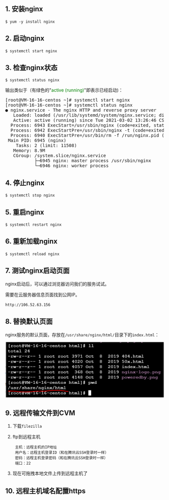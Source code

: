 ## 1. 安装nginx

    $ yum -y install nginx

## 2. 启动nginx

    $ systemctl start nginx

## 3. 检查nginx状态

    $ systemctl status nginx

输出类似于（有绿色的"<span style='color:green'>active (running)</span>"即表示已经启动)：
<pre>
[root@VM-16-16-centos ~]# systemctl start nginx
[root@VM-16-16-centos ~]# systemctl status nginx
● nginx.service - The nginx HTTP and reverse proxy server
   Loaded: loaded (/usr/lib/systemd/system/nginx.service; disabled; vendor preset: disabled)
   Active: active (running) since Tue 2021-03-02 13:26:46 CST; 6s ago
  Process: 6943 ExecStart=/usr/sbin/nginx (code=exited, status=0/SUCCESS)
  Process: 6942 ExecStartPre=/usr/sbin/nginx -t (code=exited, status=0/SUCCESS)
  Process: 6940 ExecStartPre=/usr/bin/rm -f /run/nginx.pid (code=exited, status=0/SUCCESS)
 Main PID: 6945 (nginx)
    Tasks: 2 (limit: 11508)
   Memory: 8.9M
   CGroup: /system.slice/nginx.service
           ├─6945 nginx: master process /usr/sbin/nginx
           └─6946 nginx: worker process
</pre>

## 4. 停止nginx

    $ systemctl stop nginx

## 5. 重启nginx

    $ systemctl restart nginx

## 6. 重新加载nginx

    $ systemctl reload nginx

## 7. 测试nginx启动页面

nginx启动后，可以通过浏览器访问我们的服务试试。

需要在云服务器信息页面找到公网IP。

    http://106.52.63.156

## 8. 替换默认页面

nginx服务的默认页面，存放在`/usr/share/nginx/html/`目录下的`index.html`：

![路径](img/nginx-1.png)

## 9. 远程传输文件到CVM

1. 下载`filezilla`
2. ftp到远程主机  

        主机：远程主机的IP地址
        用户名：远程主机登录ID（和在腾讯云SSH登录时一样）
        密码：远程主机登录密码（和在腾讯云SSH登录时一样）
        端口：22

3. 现在可拖拽本地文件上传到远程主机了

## 10. 远程主机域名配置https

